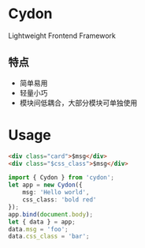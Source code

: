 # Cydon
Lightweight Frontend Framework

## 特点
- 简单易用
- 轻量小巧
- 模块间低耦合，大部分模块可单独使用

# Usage
```html
<div class="card">$msg</div>
<div class="$css_class">$msg</div>
```

```ts
import { Cydon } from 'cydon';
let app = new Cydon({
	msg: 'Hello world',
	css_class: 'bold red'
});
app.bind(document.body);
let { data } = app;
data.msg = 'foo';
data.css_class = 'bar';
```

